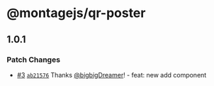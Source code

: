# @montagejs/qr-poster

## 1.0.1

### Patch Changes

- [#3](https://github.com/bigbigDreamer/qr-poster/pull/3) [`ab21576`](https://github.com/bigbigDreamer/qr-poster/commit/ab21576f28f19fb49f2b501c7416ceb0655e2737) Thanks [@bigbigDreamer](https://github.com/bigbigDreamer)! - feat: new add component
